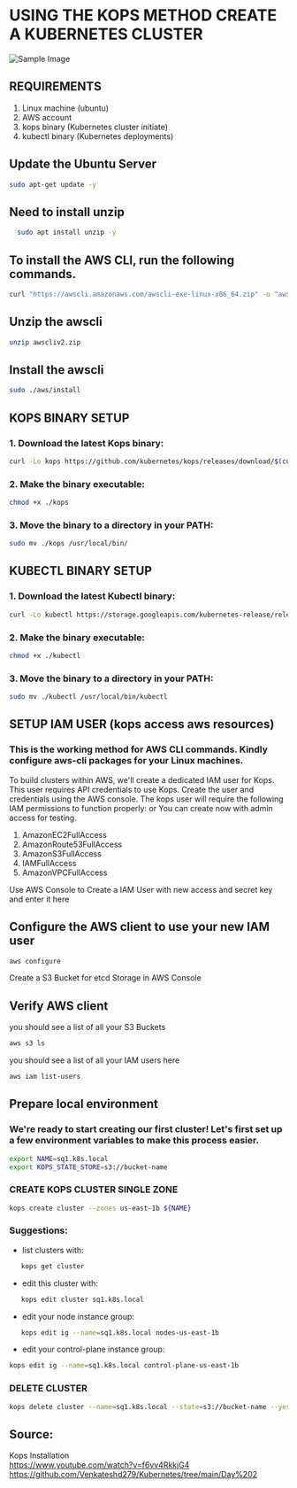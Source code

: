# USING THE KOPS METHOD CREATE A KUBERNETES CLUSTER 

![Sample Image](https://drive.google.com/uc?export=view&id=174hu4SZa1pCvQFPm3O0l3TRctWta-oWX)


## REQUIREMENTS
1. Linux machine (ubuntu)
2. AWS account
3. kops binary (Kubernetes cluster initiate)
4. kubectl binary (Kubernetes deployments)

## Update the Ubuntu Server 
  ```bash
  sudo apt-get update -y
```
## Need to install unzip 
```bash
  sudo apt install unzip -y
```
## To install the AWS CLI, run the following commands.
```bash
curl "https://awscli.amazonaws.com/awscli-exe-linux-x86_64.zip" -o "awscliv2.zip"
```
## Unzip the awscli 
```bash
unzip awscliv2.zip
```
## Install the awscli
```bash
sudo ./aws/install
```

## KOPS BINARY SETUP
### 1. Download the latest Kops binary:
   ```bash
   curl -Lo kops https://github.com/kubernetes/kops/releases/download/$(curl -s https://api.github.com/repos/kubernetes/kops/releases/latest | grep tag_name | cut -d '"' -f 4)/kops-linux-amd64
   ```
### 2. Make the binary executable:
   ```bash
   chmod +x ./kops
```
### 3. Move the binary to a directory in your PATH:
   ```bash
   sudo mv ./kops /usr/local/bin/
```
## KUBECTL BINARY SETUP
### 1. Download the latest Kubectl binary:
   ```bash
   curl -Lo kubectl https://storage.googleapis.com/kubernetes-release/release/$(curl -s https://storage.googleapis.com/kubernetes-release/release/stable.txt)/bin/linux/amd64/kubectl
```
### 2. Make the binary executable:
   ```bash
   chmod +x ./kubectl
```
### 3. Move the binary to a directory in your PATH:
   ```bash
   sudo mv ./kubectl /usr/local/bin/kubectl
```

## SETUP IAM USER (kops access aws resources)
### This is the working method for AWS CLI commands. Kindly configure aws-cli packages for your Linux machines.

To build clusters within AWS, we'll create a dedicated IAM user for Kops. This user requires API credentials to use Kops. Create the user and credentials using the AWS console.
The kops user will require the following IAM permissions to function properly: or You can create now with admin access for testing.
  
   1. AmazonEC2FullAccess
   2. AmazonRoute53FullAccess
   3. AmazonS3FullAccess
   4. IAMFullAccess
   5. AmazonVPCFullAccess

Use AWS Console to Create a IAM User with new access and secret key and enter it here
## Configure the AWS client to use your new IAM user

```bash
aws configure
```
Create a S3 Bucket for etcd Storage in AWS Console
## Verify AWS client
you should see a list of all your S3 Buckets
```bash    
aws s3 ls
```
you should see a list of all your IAM users here
```bash    
aws iam list-users
```

## Prepare local environment

### We're ready to start creating our first cluster! Let's first set up a few environment variables to make this process easier.
 ```bash
 export NAME=sq1.k8s.local
 export KOPS_STATE_STORE=s3://bucket-name
```
### CREATE KOPS CLUSTER SINGLE ZONE 
 ```bash
 kops create cluster --zones us-east-1b ${NAME}
 ```

### Suggestions:
 * list clusters with:
```bash
   kops get cluster
```
 * edit this cluster with:
```bash
   kops edit cluster sq1.k8s.local
```
 * edit your node instance group:
```bash   
   kops edit ig --name=sq1.k8s.local nodes-us-east-1b
```
 * edit your control-plane instance group:
```bash 
kops edit ig --name=sq1.k8s.local control-plane-us-east-1b
```

 ### DELETE CLUSTER 
 ```bash
 kops delete cluster --name=sq1.k8s.local --state=s3://bucket-name --yes
```

## Source:  
Kops Installation  
https://www.youtube.com/watch?v=f6vv4RkkjG4  
https://github.com/Venkateshd279/Kubernetes/tree/main/Day%202
